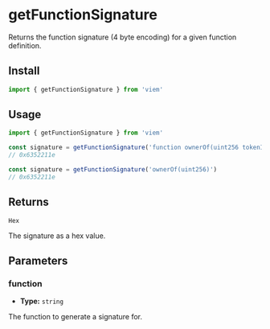 # getFunctionSignature

Returns the function signature (4 byte encoding) for a given function definition.

## Install

```ts
import { getFunctionSignature } from 'viem'
```

## Usage

```ts
import { getFunctionSignature } from 'viem'

const signature = getFunctionSignature('function ownerOf(uint256 tokenId)')
// 0x6352211e

const signature = getFunctionSignature('ownerOf(uint256)')
// 0x6352211e
```

## Returns

`Hex`

The signature as a hex value.

## Parameters

### function

- **Type:** `string`

The function to generate a signature for.

